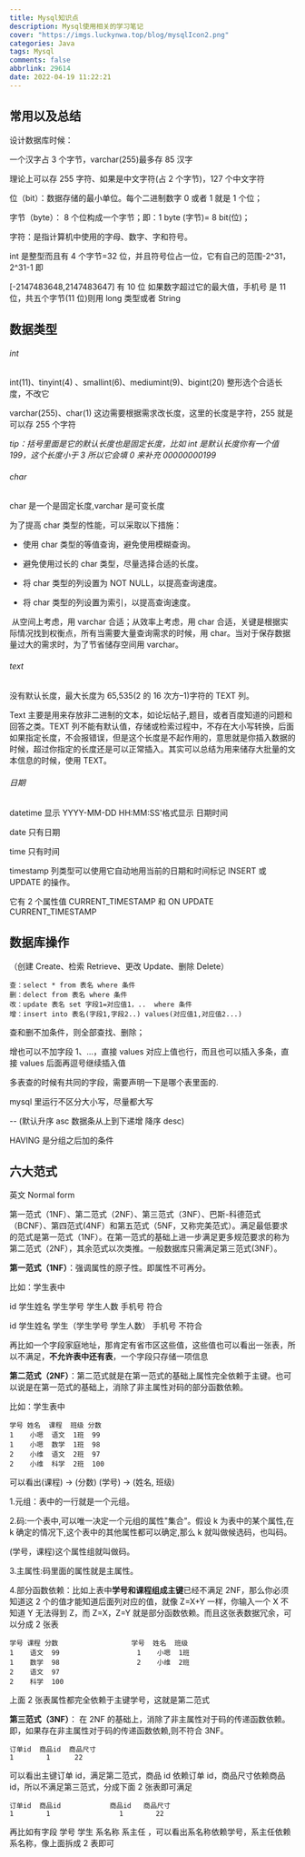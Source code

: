 ```yaml
---
title: Mysql知识点
description: Mysql使用相关的学习笔记
cover: "https://imgs.luckynwa.top/blog/mysqlIcon2.png"
categories: Java
tags: Mysql
comments: false
abbrlink: 29614
date: 2022-04-19 11:22:21
---
```


## 常用以及总结

设计数据库时候：

一个汉字占 3 个字节，varchar(255)最多存 85 汉字

理论上可以存 255 字符、如果是中文字符(占 2 个字节)，127 个中文字符

位（bit）：数据存储的最小单位。每个二进制数字 0 或者 1 就是 1 个位；

字节（byte）： 8 个位构成一个字节；即：1 byte (字节)= 8 bit(位)；

字符：是指计算机中使用的字母、数字、字和符号。

int 是整型而且有 4 个字节=32 位，并且符号位占一位，它有自己的范围-2^31，2^31-1 即

[-2147483648,2147483647] 有 10 位 如果数字超过它的最大值，手机号 是 11 位，共五个字节(11 位)则用 long 类型或者 String

## 数据类型

###### int

int(11)、tinyint(4) 、smallint(6)、mediumint(9)、bigint(20) 整形选个合适长度，不改它

varchar(255)、char(1) 这边需要根据需求改长度，这里的长度是字符，255 就是可以存 255 个字符

_tip：括号里面是它的默认长度也是固定长度，比如 int 是默认长度你有一个值 199，这个长度小于 3 所以它会填 0 来补充 00000000199_

###### char

char 是一个是固定长度,varchar 是可变长度

为了提高 char 类型的性能，可以采取以下措施：

- 使用 char 类型的等值查询，避免使用模糊查询。

- 避免使用过长的 char 类型，尽量选择合适的长度。

- 将 char 类型的列设置为 NOT NULL，以提高查询速度。

- 将 char 类型的列设置为索引，以提高查询速度。

​ 从空间上考虑，用 varchar 合适；从效率上考虑，用 char 合适，关键是根据实际情况找到权衡点，所有当需要大量查询需求的时候，用 char。当对于保存数据量过大的需求时，为了节省储存空间用 varchar。

###### text

没有默认长度，最大长度为 65,535(2 的 16 次方–1)字符的 TEXT 列。

Text 主要是用来存放非二进制的文本，如论坛帖子,题目，或者百度知道的问题和回答之类。TEXT 列不能有默认值，存储或检索过程中，不存在大小写转换，后面如果指定长度，不会报错误，但是这个长度是不起作用的，意思就是你插入数据的时候，超过你指定的长度还是可以正常插入。其实可以总结为用来储存大批量的文本信息的时候，使用 TEXT。

###### 日期

datetime 显示 YYYY-MM-DD HH:MM:SS'格式显示 日期时间

date 只有日期

time 只有时间

timestamp 列类型可以使用它自动地用当前的日期和时间标记 INSERT 或 UPDATE 的操作。

它有 2 个属性值 CURRENT_TIMESTAMP 和 ON UPDATE CURRENT_TIMESTAMP

## 数据库操作

（创建 Create、检索 Retrieve、更改 Update、删除 Delete）

```
查：select * from 表名 where 条件
删：delect from 表名 where 条件
改：update 表名 set 字段1=对应值1，..  where 条件
增：insert into 表名(字段1,字段2..) values(对应值1,对应值2...)
```

查和删不加条件，则全部查找、删除；

增也可以不加字段 1、...，直接 values 对应上值也行，而且也可以插入多条，直接 values 后面再逗号继续插入值

多表查的时候有共同的字段，需要声明一下是哪个表里面的.

mysql 里运行不区分大小写，尽量都大写

-- (默认升序 asc 数据条从上到下递增 降序 desc)

HAVING 是分组之后加的条件

## 六大范式

英文 Normal form

第一范式（1NF）、第二范式（2NF）、第三范式（3NF）、巴斯-科德范式（BCNF）、第四范式(4NF）和第五范式（5NF，又称完美范式）。满足最低要求的范式是第一范式（1NF）。在第一范式的基础上进一步满足更多规范要求的称为第二范式（2NF），其余范式以次类推。一般数据库只需满足第三范式(3NF）。

**第一范式（1NF）**：强调属性的原子性。即属性不可再分。

比如：学生表中

id 学生姓名 学生学号 学生人数 手机号 符合

id 学生姓名 学生（学生学号 学生人数） 手机号 不符合

再比如一个字段家庭地址，那肯定有省市区这些值，这些值也可以看出一张表，所以不满足，**不允许表中还有表**，一个字段只存储一项信息

**第二范式（2NF）**：第二范式就是在第一范式的基础上属性完全依赖于主键。也可以说是在第一范式的基础上，消除了非主属性对码的部分函数依赖。

比如：学生表中

```
学号 姓名  课程  班级 分数
1    小嗯  语文  1班  99
1    小嗯  数学  1班  98
2    小维  语文  2班  97
2    小维  科学  2班  100
```

可以看出(课程) → (分数)
(学号) → (姓名, 班级)

1.元组：表中的一行就是一个元组。

2.码:一个表中,可以唯一决定一个元组的属性"集合"。假设 k 为表中的某个属性,在 k 确定的情况下,这个表中的其他属性都可以确定,那么 k 就叫做候选码，也叫码。

(学号，课程)这个属性组就叫做码。

3.主属性:码里面的属性就是主属性。

4.部分函数依赖：比如上表中**学号和课程组成主键**已经不满足 2NF，那么你必须知道这 2 个的值才能知道后面列对应的值，就像 Z=X+Y 一样，你输入一个 X 不知道 Y 无法得到 Z，而 Z=X，Z=Y 就是部分函数依赖。而且这张表数据冗余，可以分成 2 张表

```
学号 课程 分数                  学号  姓名  班级
1    语文  99                   1    小嗯  1班
1    数学  98                   2    小维  2班
2    语文  97
2    科学  100
```

上面 2 张表属性都完全依赖于主键学号，这就是第二范式

**第三范式（3NF）**： 在 2NF 的基础上，消除了非主属性对于码的传递函数依赖。即，如果存在非主属性对于码的传递函数依赖,则不符合 3NF。

```
订单id  商品id  商品尺寸
1        1      22
```

可以看出主键订单 id，满足第二范式，商品 id 依赖订单 id，商品尺寸依赖商品 id，所以不满足第三范式，分成下面 2 张表即可满足

```
订单id  商品id            商品id   商品尺寸
1        1                 1        22
```

再比如有字段 学号 学生 系名称 系主任 ，可以看出系名称依赖学号，系主任依赖系名称，像上面拆成 2 表即可
